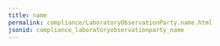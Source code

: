 ```yaml
---
title: name
permalink: compliance/LaboratoryObservationParty.name.html
jsonid: compliance_laboratoryobservationparty_name
---
```

